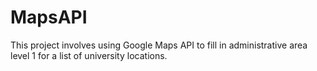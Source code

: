 # MapsAPI

This project involves using Google Maps API to fill in administrative area level 1 for a list of university locations. 
